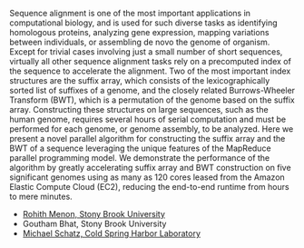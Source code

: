 Sequence alignment is one of the most important applications in computational biology, and is used for such diverse tasks as identifying homologous proteins, analyzing gene expression, mapping variations between individuals, or assembling de novo the genome of organism. Except for trivial cases involving just a small number of short sequences, virtually all other sequence alignment tasks rely on a precomputed index of the sequence to accelerate the alignment. Two of the most important index structures are the suffix array, which consists of the lexicographically sorted list of suffixes of a genome, and the closely related Burrows-Wheeler Transform (BWT), which is a permutation of the genome based on the suffix array. Constructing these structures on large sequences, such as the human genome, requires several hours of serial computation and must be performed for each genome, or genome assembly, to be analyzed. Here we present a novel parallel algorithm for constructing the suffix array and the BWT of a sequence leveraging the unique features of the MapReduce parallel programming model. We demonstrate the performance of the algorithm by greatly accelerating suffix array and BWT construction on five significant genomes using as many as 120 cores leased from the Amazon Elastic Compute Cloud (EC2), reducing the end-to-end runtime from hours to mere minutes.

  * [Rohith Menon, Stony Brook University](http://www.cs.stonybrook.edu/~rkmenon)
  * Goutham Bhat, Stony Brook University
  * [Michael Schatz, Cold Spring Harbor Laboratory](http://schatzlab.cshl.edu)